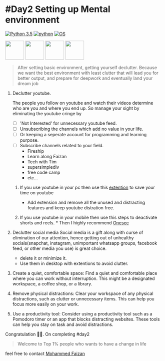 # #Day2 Setting up Mental environment

[![Python 3.5](https://img.shields.io/badge/Python-3.x-yellow.svg)](http://www.python.org/download/)
[![python](https://img.shields.io/badge/Day-2-brightgreen.svg)](https://www.python.org/downloads/release/python-2714/)
[![OS](https://img.shields.io/badge/From%20-Zero%20%7C%20Hero-yellowgreen.svg)](https://termux.com/)

<div>
<img href="google.com" src="https://user-images.githubusercontent.com/79694828/230014332-40078db9-dcdb-4403-8e58-cfbe8572a89b.png" width="60" height="60" />

<img href="google.com" src="https://user-images.githubusercontent.com/79694828/230322721-075303f2-8de3-4145-816c-97e3f2bbd058.png" width="60" height="60" />


<img href="google.com" src="https://user-images.githubusercontent.com/79694828/230322688-b0c397a4-b058-4251-bb11-b0688885521f.png" width="60" height="60" />


<img href="google.com" src="https://user-images.githubusercontent.com/79694828/230325097-f1a79e17-3711-4168-9214-a3d92db63750.png" width="60" height="60" />


</div> 

>   After setting basic environment, getting yourself declutter. Because we want the best environment with least clutter that will lead you for better output, and prepare for deepwork and eventually land your dream job

1. Declutter youtube.

    The people you follow on youtube and watch their videos determine who are you and where you end up. So manage your sight by eliminating the youtube cringe by
    - [ ] 'Not Interested' for unnecessary youtube feed.
    - [ ] Unsubscribing the channels which add no value in your life.
    - [ ] Or keeping a seperate account for programming and learning purpose.
    - [ ] Subscribe channels related to your field.
        - Fireship
        - Learn along Faizan
        - Tech with Tim
        - supersimplediv
        - free code camp
        - etc...
    1. If you use youtube in your pc then use this [extention](https://unhook.app/) to save your time on youtube
        * Add extension and remove all the unused and distracting features and keep youtube distration free.
        
    2. If you use youtube in your mobile then use this steps to deactivate shorts and reels.
            * Then I highly recommend [Onesec](https://one-sec.app/)

2. Declutter social media
    Social media is a gift along with curse of elimination of our attention, hence getting out of unhealthy socials(snapchat, instagram, unimportant whatsapp groups, facebook feed, or other media you use) is great choice.
    
    - delete it or minimize it.
    - Use them in desktop with extentions to avoid clutter.

3. Create a quiet, comfortable space: 
    Find a quiet and comfortable place where you can work without interruption. This might be a designated workspace, a coffee shop, or a library.

4. Remove physical distractions: 
        Clear your workspace of any physical distractions, such as clutter or unnecessary items. This can help you focus more easily on your work.

5. Use a productivity tool:
       Consider using a productivity tool such as a Pomodoro timer or an app that blocks distracting websites. These tools can help you stay on task and avoid distractions.
       
       
Congratulation 🎉🎊.
On completing #day2
> Welcome to Top 1% people who wants to have a change in life

feel free to contact
[Mohammed Faizan](twitter.com/mohdfaizan3)
